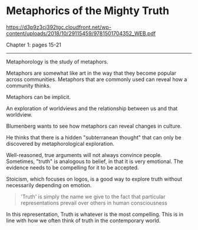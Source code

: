 # Metaphorics of the Mighty Truth

https://d3p9z3cj392tgc.cloudfront.net/wp-content/uploads/2018/10/29115459/9781501704352_WEB.pdf

Chapter 1: pages 15-21

---

Metaphorology is the study of metaphors.

Metaphors are somewhat like art in the way that they become popular across communities. Metaphors that are commonly used can reveal how a community thinks.

Metaphors can be implicit.

An exploration of worldviews and the relationship between us and that worldview.

Blumenberg wants to see how metaphors can reveal changes in culture.

He thinks that there is a hidden "subterranean thought" that can only be discovered by metaphorological exploration.

Well-reasoned, true arguments will not always convince people. Sometimes, "truth" is analogous to belief, in that it is very emotional. The evidence needs to be compelling for it to be accepted.

Stoicism, which focuses on logos, is a good way to explore truth without necessarily depending on emotion.

> 'Truth' is simply the name we give to the fact that particular representations prevail over others in human consciousness

In this representation, Truth is whatever is the most compelling. This is in line with how we often think of truth in the contemporary world.